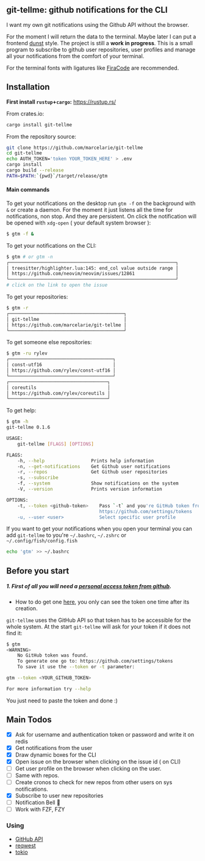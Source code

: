## git-tellme: github notifications for the CLI

I want my own git notifications using the Github API without the browser.

For the moment I will return the data to the terminal. Maybe later I can put a
frontend [dunst](https://github.com/dunst-project/dunst) style. The project is
still a **work in progress**. This is a small program to subscribe to github
user repositories, user profiles and manage all your notifications from the
comfort of your terminal.

For the terminal fonts with ligatures like
[FiraCode](https://github.com/tonsky/FiraCode) are recommended.

## Installation

**First install `rustup`+`cargo`:** https://rustup.rs/

From crates.io:

```bash
cargo install git-tellme
```

From the repository source:

```bash
git clone https://github.com/marcelarie/git-tellme
cd git-tellme
echo AUTH_TOKEN='token YOUR_TOKEN_HERE' > .env
cargo install
cargo build --release
PATH=$PATH:`{pwd}`/target/release/gtm
```

#### Main commands

To get your notifications on the desktop run `gtm -f` on the background with `&`
or create a daemon. For the moment it just listens all the time for
notifications, non stop. And they are persistent. On click the notification will
be opened with `xdg-open` ( your default system browser ):

```bash
$ gtm -f &
```

To get your notifications on the CLI:

```bash
$ gtm # or gtm -n
┌─────────────────────────────────────────────────────────────┐
│ treesitter/highlighter.lua:145: end_col value outside range │
│ https://github.com/neovim/neovim/issues/12861               │
└─────────────────────────────────────────────────────────────┘
# click on the link to open the issue
```

To get your repositories:

```bash
$ gtm -r
┌──────────────────────────────────────────┐
│ git-tellme                               │
│ https://github.com/marcelarie/git-tellme │
└──────────────────────────────────────────┘
```

To get someone else repositories:

```bash
$ gtm -ru rylev
┌──────────────────────────────────────┐
│ const-utf16                          │
│ https://github.com/rylev/const-utf16 │
└──────────────────────────────────────┘
┌────────────────────────────────────┐
│ coreutils                          │
│ https://github.com/rylev/coreutils │
└────────────────────────────────────┘
```

To get help:

```bash
$ gtm -h
git-tellme 0.1.6

USAGE:
    git-tellme [FLAGS] [OPTIONS]

FLAGS:
    -h, --help                 Prints help information
    -n, --get-notifications    Get Github user notifications
    -r, --repos                Get Github user repositories
    -s, --subscribe
    -f, --system               Show notifications on the system
    -V, --version              Prints version information

OPTIONS:
    -t, --token <github-token>    Pass `-t` and you're GitHub token from
                                  https://github.com/settings/tokens
    -u, --user <user>             Select specific user profile
```

If you want to get your notifications when you open your terminal you can add
`git-tellme` to you're `~/.bashrc`, `~/.zshrc` or `~/.config/fish/config.fish`

```bash
echo 'gtm' >> ~/.bashrc
```

## Before you start

##### 1. First of all you will need a [personal access token from github](https://github.com/settings/tokens).

- How to do get one
  [here](https://docs.github.com/en/github/authenticating-to-github/keeping-your-account-and-data-secure/creating-a-personal-access-token),
  you only can see the token one time after its creation.

`git-tellme` uses the GitHub API so that token has to be accessible for the
whole system. At the start `git-tellme` will ask for your token if it does not
find it:

```bash
$ gtm
<WARNING>
    No GitHub token was found.
    To generate one go to: https://github.com/settings/tokens
    To save it use the --token or -t parameter:

gtm --token <YOUR_GITHUB_TOKEN>

For more information try --help
```

You just need to paste the token and done :)

## Main Todos

- [x] Ask for username and authentication token or password and write it on
      redis
- [x] Get notifications from the user
- [x] Draw dynamic boxes for the CLI
- [x] Open issue on the browser when clicking on the issue id ( on CLI)
- [ ] Get user profile on the browser when clicking on the user.
- [ ] Same with repos.
- [ ] Create cronos to check for new repos from other users on sys
      notifications.
- [x] Subscribe to user new repositories
- [ ] Notification Bell 🔔
- [ ] Work with FZF, FZY

### Using

- [GitHub API](https://docs.github.com/en/rest)
- [reqwest](https://crates.io/crates/reqwest)
- [tokio](https://crates.io/crates/tokio)
